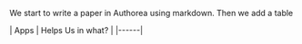 We start to write a paper in Authorea using markdown. Then we add a table 

| Apps | Helps Us in what? |
|------|